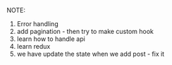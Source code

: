 NOTE:

1. Error handling
2. add pagination - then try to make custom hook
3. learn how to handle api
4. learn redux
5. we have update the state when we add post - fix it



